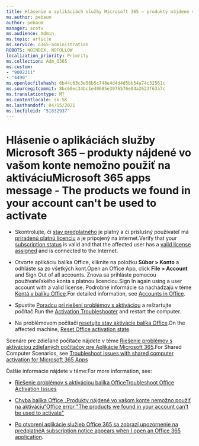 ```yaml
---
title: Hlásenie o aplikáciách služby Microsoft 365 – produkty nájdené vo vašom konte nemožno použiť na aktiváciu
ms.author: pebaum
author: pebaum
manager: scotv
ms.audience: Admin
ms.topic: article
ms.service: o365-administration
ROBOTS: NOINDEX, NOFOLLOW
localization_priority: Priority
ms.collection: Adm_O365
ms.custom:
- "9002311"
- "4490"
ms.openlocfilehash: 6b44c63c3e56b5c748e4d4d4d5bb54a74c32561c
ms.sourcegitcommit: 8bc60ec34bc1e40685e3976576e04a2623f63a7c
ms.translationtype: MT
ms.contentlocale: sk-SK
ms.lasthandoff: 04/15/2021
ms.locfileid: "51832937"
---
```

# <a name="microsoft-365-apps-message---the-products-we-found-in-your-account-cant-be-used-to-activate"></a><span data-ttu-id="02928-102">Hlásenie o aplikáciách služby Microsoft 365 – produkty nájdené vo vašom konte nemožno použiť na aktiváciu</span><span class="sxs-lookup"><span data-stu-id="02928-102">Microsoft 365 apps message - The products we found in your account can't be used to activate</span></span>

- <span data-ttu-id="02928-103">Skontrolujte, či [stav predplatného](https://support.office.com/article/unlicensed-product-and-activation-errors-in-office-0d23d3c0-c19c-4b2f-9845-5344fedc4380#bkmk_checksubscription) je platný a či príslušný používateľ má [priradenú platnú licenciu](https://support.office.com/article/997596B5-4173-4627-B915-36ABAC6786DC?wt.mc_id=Alchemy_ClientDIA) a je pripojený na internet.</span><span class="sxs-lookup"><span data-stu-id="02928-103">Verify that your [subscription status](https://support.office.com/article/unlicensed-product-and-activation-errors-in-office-0d23d3c0-c19c-4b2f-9845-5344fedc4380#bkmk_checksubscription) is valid and that the affected user has a [valid license assigned](https://support.office.com/article/997596B5-4173-4627-B915-36ABAC6786DC?wt.mc_id=Alchemy_ClientDIA) and is connected to the Internet.</span></span> 

- <span data-ttu-id="02928-104">Otvorte aplikáciu balíka Office, kliknite na položku **Súbor > Konto** a odhláste sa zo všetkých kont.</span><span class="sxs-lookup"><span data-stu-id="02928-104">Open an Office App, click **File > Account** and Sign Out of all accounts.</span></span> <span data-ttu-id="02928-105">Znova sa prihláste pomocou používateľského konta s platnou licenciou.</span><span class="sxs-lookup"><span data-stu-id="02928-105">Sign In again using a user account with a valid license.</span></span> <span data-ttu-id="02928-106">Podrobné informácie sa nachádzajú v téme [Kontá v balíku Office](https://support.office.com/article/accounts-in-office-628ea040-f265-49de-b986-be09c3ebf8a9).</span><span class="sxs-lookup"><span data-stu-id="02928-106">For detailed information, see [Accounts in Office](https://support.office.com/article/accounts-in-office-628ea040-f265-49de-b986-be09c3ebf8a9).</span></span>

- <span data-ttu-id="02928-107">Spustite [Poradcu pri riešení problémov s aktiváciou](https://aka.ms/SARA-OfficeActivation-Alchemy) a reštartujte počítač.</span><span class="sxs-lookup"><span data-stu-id="02928-107">Run the [Activation Troubleshooter](https://aka.ms/SARA-OfficeActivation-Alchemy) and restart the computer.</span></span>

- <span data-ttu-id="02928-108">Na problémovom počítači [resetujte stav aktivácie balíka Office](https://docs.microsoft.com/office/troubleshoot/activation/reset-office-365-proplus-activation-state).</span><span class="sxs-lookup"><span data-stu-id="02928-108">On the affected machine, [Reset Office activation state](https://docs.microsoft.com/office/troubleshoot/activation/reset-office-365-proplus-activation-state).</span></span>

<span data-ttu-id="02928-109">Scenáre pre zdieľané počítače nájdete v téme [Riešenie problémov s aktiváciou zdieľaných počítačov pre Aplikácie Microsoft 365](https://docs.microsoft.com/DeployOffice/troubleshoot-shared-computer-activation).</span><span class="sxs-lookup"><span data-stu-id="02928-109">For Shared Computer Scenarios, see [Troubleshoot issues with shared computer activation for Microsoft 365 Apps](https://docs.microsoft.com/DeployOffice/troubleshoot-shared-computer-activation)</span></span>

<span data-ttu-id="02928-110">Ďalšie informácie nájdete v téme:</span><span class="sxs-lookup"><span data-stu-id="02928-110">For more information, see:</span></span> 

- [<span data-ttu-id="02928-111">Riešenie problémov s aktiváciou balíka Office</span><span class="sxs-lookup"><span data-stu-id="02928-111">Troubleshoot Office Activation Issues</span></span>](https://support.office.com/article/unlicensed-product-and-activation-errors-in-office-0d23d3c0-c19c-4b2f-9845-5344fedc4380)

- [<span data-ttu-id="02928-112">Chyba balíka Office „Produkty nájdené vo vašom konte nemožno použiť na aktiváciu“</span><span class="sxs-lookup"><span data-stu-id="02928-112">Office error "The products we found in your account can't be used to activate"</span></span>](https://support.office.com/article/office-error-the-products-we-found-in-your-account-can-t-be-used-to-activate-c9f9a0b3-5aae-4131-8077-21e6a59f141e)

- <span data-ttu-id="02928-113">[Po otvorení aplikácie služieb Office 365 sa zobrazí upozornenie na predplatné](https://support.office.com/article/a-subscription-notice-appears-when-i-open-an-office-365-application-4cabe32c-f594-4c0e-9191-3d3ade10cceb)</span><span class="sxs-lookup"><span data-stu-id="02928-113">[A subscription notice appears when I open an Office 365 application](https://support.office.com/article/a-subscription-notice-appears-when-i-open-an-office-365-application-4cabe32c-f594-4c0e-9191-3d3ade10cceb).</span></span>
